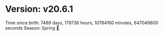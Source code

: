 # Version: v20.6.1
Time since birth: 7489 days, 179736 hours, 10784160 minutes, 647049600 seconds
Season: Spring 🌸
